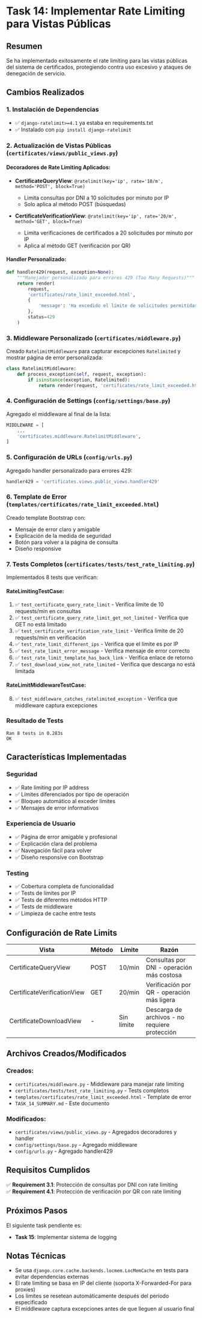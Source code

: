 # Task 14: Implementar Rate Limiting para Vistas Públicas

## Resumen

Se ha implementado exitosamente el rate limiting para las vistas públicas del sistema de certificados, protegiendo contra uso excesivo y ataques de denegación de servicio.

## Cambios Realizados

### 1. Instalación de Dependencias
- ✅ `django-ratelimit>=4.1` ya estaba en requirements.txt
- ✅ Instalado con `pip install django-ratelimit`

### 2. Actualización de Vistas Públicas (`certificates/views/public_views.py`)

#### Decoradores de Rate Limiting Aplicados:
- **CertificateQueryView**: `@ratelimit(key='ip', rate='10/m', method='POST', block=True)`
  - Limita consultas por DNI a 10 solicitudes por minuto por IP
  - Solo aplica al método POST (búsquedas)
  
- **CertificateVerificationView**: `@ratelimit(key='ip', rate='20/m', method='GET', block=True)`
  - Limita verificaciones de certificados a 20 solicitudes por minuto por IP
  - Aplica al método GET (verificación por QR)

#### Handler Personalizado:
```python
def handler429(request, exception=None):
    """Manejador personalizado para errores 429 (Too Many Requests)"""
    return render(
        request,
        'certificates/rate_limit_exceeded.html',
        {
            'message': 'Ha excedido el límite de solicitudes permitidas...'
        },
        status=429
    )
```

### 3. Middleware Personalizado (`certificates/middleware.py`)

Creado `RatelimitMiddleware` para capturar excepciones `Ratelimited` y mostrar página de error personalizada:

```python
class RatelimitMiddleware:
    def process_exception(self, request, exception):
        if isinstance(exception, Ratelimited):
            return render(request, 'certificates/rate_limit_exceeded.html', ...)
```

### 4. Configuración de Settings (`config/settings/base.py`)

Agregado el middleware al final de la lista:
```python
MIDDLEWARE = [
    ...
    'certificates.middleware.RatelimitMiddleware',
]
```

### 5. Configuración de URLs (`config/urls.py`)

Agregado handler personalizado para errores 429:
```python
handler429 = 'certificates.views.public_views.handler429'
```

### 6. Template de Error (`templates/certificates/rate_limit_exceeded.html`)

Creado template Bootstrap con:
- Mensaje de error claro y amigable
- Explicación de la medida de seguridad
- Botón para volver a la página de consulta
- Diseño responsive

### 7. Tests Completos (`certificates/tests/test_rate_limiting.py`)

Implementados 8 tests que verifican:

#### RateLimitingTestCase:
1. ✅ `test_certificate_query_rate_limit` - Verifica límite de 10 requests/min en consultas
2. ✅ `test_certificate_query_rate_limit_get_not_limited` - Verifica que GET no está limitado
3. ✅ `test_certificate_verification_rate_limit` - Verifica límite de 20 requests/min en verificación
4. ✅ `test_rate_limit_different_ips` - Verifica que el límite es por IP
5. ✅ `test_rate_limit_error_message` - Verifica mensaje de error correcto
6. ✅ `test_rate_limit_template_has_back_link` - Verifica enlace de retorno
7. ✅ `test_download_view_not_rate_limited` - Verifica que descarga no está limitada

#### RateLimitMiddlewareTestCase:
8. ✅ `test_middleware_catches_ratelimited_exception` - Verifica que middleware captura excepciones

### Resultado de Tests
```
Ran 8 tests in 0.283s
OK
```

## Características Implementadas

### Seguridad
- ✅ Rate limiting por IP address
- ✅ Límites diferenciados por tipo de operación
- ✅ Bloqueo automático al exceder límites
- ✅ Mensajes de error informativos

### Experiencia de Usuario
- ✅ Página de error amigable y profesional
- ✅ Explicación clara del problema
- ✅ Navegación fácil para volver
- ✅ Diseño responsive con Bootstrap

### Testing
- ✅ Cobertura completa de funcionalidad
- ✅ Tests de límites por IP
- ✅ Tests de diferentes métodos HTTP
- ✅ Tests de middleware
- ✅ Limpieza de cache entre tests

## Configuración de Rate Limits

| Vista | Método | Límite | Razón |
|-------|--------|--------|-------|
| CertificateQueryView | POST | 10/min | Consultas por DNI - operación más costosa |
| CertificateVerificationView | GET | 20/min | Verificación por QR - operación más ligera |
| CertificateDownloadView | - | Sin límite | Descarga de archivos - no requiere protección |

## Archivos Creados/Modificados

### Creados:
- `certificates/middleware.py` - Middleware para manejar rate limiting
- `certificates/tests/test_rate_limiting.py` - Tests completos
- `templates/certificates/rate_limit_exceeded.html` - Template de error
- `TASK_14_SUMMARY.md` - Este documento

### Modificados:
- `certificates/views/public_views.py` - Agregados decoradores y handler
- `config/settings/base.py` - Agregado middleware
- `config/urls.py` - Agregado handler429

## Requisitos Cumplidos

✅ **Requirement 3.1**: Protección de consultas por DNI con rate limiting  
✅ **Requirement 4.1**: Protección de verificación por QR con rate limiting

## Próximos Pasos

El siguiente task pendiente es:
- **Task 15**: Implementar sistema de logging

## Notas Técnicas

- Se usa `django.core.cache.backends.locmem.LocMemCache` en tests para evitar dependencias externas
- El rate limiting se basa en IP del cliente (soporta X-Forwarded-For para proxies)
- Los límites se resetean automáticamente después del período especificado
- El middleware captura excepciones antes de que lleguen al usuario final
